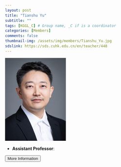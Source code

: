 ```yaml
---
layout: post
title: "Tianshu Yu"
subtitle: ""
tags: [KGGL_C] # Group name, _C if is a coordinator
categories: [Members]
comments: false
thumbnail-img: /assets/img/members/Tianshu_Yu.jpg
sdslink: https://sds.cuhk.edu.cn/en/teacher/448
---
```


<!-- photo -->
<!-- size: 200px width use html-->
<img
    src="../../assets/img/members/Tianshu_Yu.jpg"
    alt=""
    style="width: 200px; align: left;"
/>

<!-- bio -->
- **Assistant Professor**:

<p>
    <button class="button">
    <a
        href="https://sds.cuhk.edu.cn/en/teacher/448"
        style="text-decoration: none"
        >More Information</a
    >
    </button>
</p>